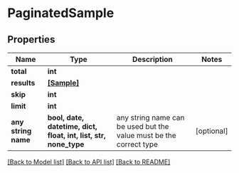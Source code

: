 # PaginatedSample


## Properties
Name | Type | Description | Notes
------------ | ------------- | ------------- | -------------
**total** | **int** |  | 
**results** | [**[Sample]**](Sample.md) |  | 
**skip** | **int** |  | 
**limit** | **int** |  | 
**any string name** | **bool, date, datetime, dict, float, int, list, str, none_type** | any string name can be used but the value must be the correct type | [optional]

[[Back to Model list]](../README.md#documentation-for-models) [[Back to API list]](../README.md#documentation-for-api-endpoints) [[Back to README]](../README.md)


